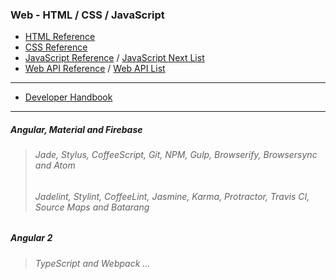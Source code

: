 ### Web - HTML / CSS / JavaScript
* [HTML Reference](https://developer.mozilla.org/en-US/docs/Web/HTML/Reference)
* [CSS Reference](https://developer.mozilla.org/en-US/docs/Web/CSS/Reference)
* [JavaScript Reference](https://developer.mozilla.org/en-US/docs/Web/JavaScript/Reference) / [JavaScript Next List](https://developer.mozilla.org/en-US/docs/Web/JavaScript/New_in_JavaScript/ECMAScript_6_support_in_Mozilla)
* [Web API Reference](https://developer.mozilla.org/en-US/docs/Web/API) / [Web API List](https://github.com/Shyam-Chen/Web-Cheat-Sheet/blob/master/Web-API-List.md)
* ***
* [Developer Handbook](http://www.frontendhandbook.com/)

***

##### Angular, Material and Firebase
> ###### Jade, Stylus, CoffeeScript, Git, NPM, Gulp, Browserify, Browsersync and Atom
> ###### Jadelint, Stylint, CoffeeLint, Jasmine, Karma, Protractor, Travis CI, Source Maps and Batarang

##### Angular 2
> ###### TypeScript and Webpack ...
